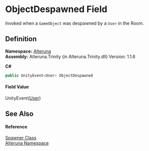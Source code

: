 # ObjectDespawned Field


Invoked when a `GameObject` was despawned by a `User` in the Room.



## Definition
**Namespace:** <a href="N_Alteruna">Alteruna</a>  
**Assembly:** Alteruna.Trinity (in Alteruna.Trinity.dll) Version: 1.1.6

**C#**
``` C#
public UnityEvent<User> ObjectDespawned
```



#### Field Value
UnityEvent(<a href="T_Alteruna_User">User</a>)

## See Also


#### Reference
<a href="T_Alteruna_Spawner">Spawner Class</a>  
<a href="N_Alteruna">Alteruna Namespace</a>  
